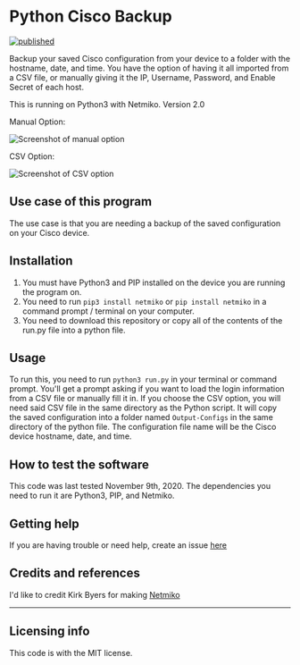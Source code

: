 # Python Cisco Backup
[![published](https://static.production.devnetcloud.com/codeexchange/assets/images/devnet-published.svg)](https://developer.cisco.com/codeexchange/github/repo/AlexMunoz905/Python-Cisco-Backup)

Backup your saved Cisco configuration from your device to a folder with the hostname, date, and time. You have the option of having it all imported from a CSV file, or manually giving it the IP, Username, Password, and Enable Secret of each host.

This is running on Python3 with Netmiko.
Version 2.0



Manual Option:

![Screenshot of manual option](https://i.imgur.com/7SyRGe6.png)


CSV Option:

![Screenshot of CSV option](https://i.imgur.com/NOuNLoB.png)


## Use case of this program

The use case is that you are needing a backup of the saved configuration on your Cisco device.

## Installation

1. You must have Python3 and PIP installed on the device you are running the program on.
2. You need to run `pip3 install netmiko` or `pip install netmiko` in a command prompt / terminal on your computer.
3. You need to download this repository or copy all of the contents of the run.py file into a python file.

## Usage

To run this, you need to run `python3 run.py` in your terminal or command prompt. You'll get a prompt asking if you want to load the login information from a CSV file
or manually fill it in. If you choose the CSV option, you will need said CSV file in the same directory as the Python script.
It will copy the saved configuration into a folder named `Output-Configs` in the same directory of the python file. The configuration file name will be the Cisco device hostname, date, and time.

## How to test the software

This code was last tested November 9th, 2020. The dependencies you need to run it are Python3, PIP, and Netmiko.

## Getting help

If you are having trouble or need help, create an issue [here](https://github.com/alexmunoz905/Python-Cisco-Backup/issues)

## Credits and references

I'd like to credit Kirk Byers for making [Netmiko](https://github.com/ktbyers/netmiko)

----

## Licensing info

This code is with the MIT license.
